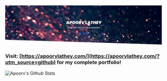 [![](./header.png)](https://apoorvlathey.com/?utm_source=github)
### Visit: [https://apoorvlathey.com/](https://apoorvlathey.com/?utm_source=github) for my complete portfolio!

![Apoorv's Github Stats](https://github-readme-stats.vercel.app/api?username=codinmaster&count_private=true&show_icons=true&theme=radical&bg_color=0,0f0c29,302b63,24243e)
